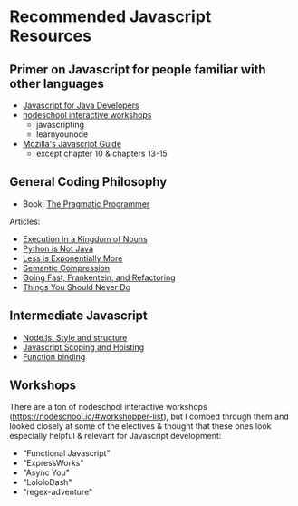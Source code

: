 # Recommended Javascript Resources

## Primer on Javascript for people familiar with other languages

* [Javascript for Java Developers](https://www.ibm.com/developerworks/library/j-javadev2-18/index.html)
* [nodeschool interactive workshops](https://nodeschool.io/#workshopper-list)
  * javascripting
  * learnyounode
* [Mozilla's Javascript Guide](https://developer.mozilla.org/en-US/docs/Web/JavaScript/Guide)
  * except chapter 10 & chapters 13-15
  
## General Coding Philosophy

* Book: [The Pragmatic Programmer](http://www.amazon.com/The-Pragmatic-Programmer-Journeyman-Master)

Articles:
* [Execution in a Kingdom of Nouns](https://steve-yegge.blogspot.com/2006/03/execution-in-kingdom-of-nouns.html)
* [Python is Not Java](https://dirtsimple.org/2004/12/python-is-not-java.html)
* [Less is Exponentially More](https://commandcenter.blogspot.com/2012/06/less-is-exponentially-more.html)
* [Semantic Compression](https://caseymuratori.com/blog_0015)
* [Going Fast, Frankentein, and Refactoring](https://blog.izs.me/2008/01/going-fast-frankenstein-and-refactoring)
* [Things You Should Never Do](https://www.joelonsoftware.com/2000/04/06/things-you-should-never-do-part-i/)

## Intermediate Javascript

* [Node.js: Style and structure](https://caolan.org/posts/nodejs_style_and_structure.html)
* [Javascript Scoping and Hoisting](http://www.adequatelygood.com/JavaScript-Scoping-and-Hoisting.html)
* [Function binding](https://alistapart.com/article/getoutbindingsituations)

## Workshops

There are a ton of nodeschool interactive workshops (https://nodeschool.io/#workshopper-list), but I combed through them and looked closely at some of the electives & thought that these ones look especially helpful & relevant for Javascript development:

  * "Functional Javascript"
  * "ExpressWorks"
  * "Async You"
  * "LololoDash"
  * "regex-adventure"

